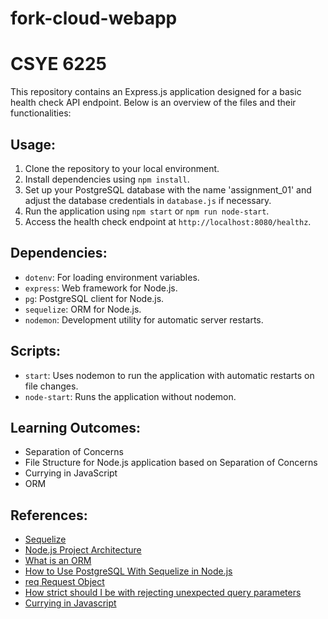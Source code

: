 # fork-cloud-webapp

# CSYE 6225

This repository contains an Express.js application designed for a basic health check API endpoint. Below is an overview of the files and their functionalities:

## Usage:

1. Clone the repository to your local environment.
2. Install dependencies using `npm install`.
3. Set up your PostgreSQL database with the name 'assignment_01' and adjust the database credentials in `database.js` if necessary.
4. Run the application using `npm start` or `npm run node-start`.
5. Access the health check endpoint at `http://localhost:8080/healthz`.

## Dependencies:

- `dotenv`: For loading environment variables.
- `express`: Web framework for Node.js.
- `pg`: PostgreSQL client for Node.js.
- `sequelize`: ORM for Node.js.
- `nodemon`: Development utility for automatic server restarts.

## Scripts:

- `start`: Uses nodemon to run the application with automatic restarts on file changes.
- `node-start`: Runs the application without nodemon.

## Learning Outcomes:

- Separation of Concerns
- File Structure for Node.js application based on Separation of Concerns
- Currying in JavaScript
- ORM

## References:

- [Sequelize](https://sequelize.org/docs/v6/getting-started/)
- [Node.js Project Architecture](https://blog.logrocket.com/node-js-project-architecture-best-practices/#why-project-architecture-important)
- [What is an ORM](https://www.freecodecamp.org/news/what-is-an-orm-the-meaning-of-object-relational-mapping-database-tools/)
- [How to Use PostgreSQL With Sequelize in Node.js](https://medium.com/@ahsankhaleeq10/how-to-use-postgresql-with-sequelize-in-node-js-1bed818c9f02)
- [req Request Object](https://medium.com/@ganeshsurfs/expressjs-series-what-i-need-to-know-about-the-req-request-object-in-the-route-request-handler-b4aab9e24300)
- [How strict should I be with rejecting unexpected query parameters](https://security.stackexchange.com/questions/209014/how-strict-should-i-be-in-rejecting-unexpected-query-parameters)
- [Currying in Javascript](https://blog.logrocket.com/understanding-javascript-currying/)